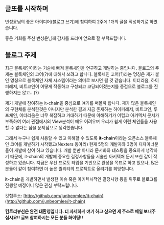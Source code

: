 ## 글또를 시작하며

변성윤님의 좋은 아이디어(블로그 쓰기)에 참여하여 2주에 1개의 글을 작성하기로 하였습니다.

좋은 기회를 주신 변성윤님께 감사를 드리며 앞으로 잘 부탁드립니다.



## 블로그 주제

최근 블록체인이라는 기술에 빠져 블록체인을 연구하고 개발하는 중입니다. 블로그의 주제는 블록체인의 코어(?)에 대해서 쓰려고 합니다. 블록체인 코어(?)라는 명칭은 제가 붙인 명칭으로 블록체인 자체 시스템이라는 의미로 보시면 될 것 같습니다. 이더리움, 하이퍼레저, 비트코인이 어떻게 작동하고 구성되고 코딩되어졌는지를 중점으로 블로그를 진행하지는 않고...(?)

제가 개발에 참여하는 it-chain을 중심으로 얘기를 써볼까 합니다. 
제가 많은 블록체인의 구현체를 분석한것은 아니지만 분석한 결과 지금 존재하는 하이퍼레저, 비트코인, 루프체인, 이더리움은 너무 복잡하고 거대하기 때문에 이해하기가 어렵고 아키텍처 문서가 부족하여 여러 관점에서의 View분석이 매우 어려우며 우리가 쉽게 이런 체인들을 사용할 수 없다는 점을 문제점으로 생각했습니다. 

그래서 누구나 쉽게 사용할 수 있고 이해할 수 있도록 **it-chain**이라는 오픈소스 블록체인 코어를 개발하기 시작했고(Nexters 동아리) 현재 5명의 개발자와 3명이 디자이너분들이 개발에 참여 하고 있습니다. 개발 뿐만 아니라 문서화와 테스팅을 중요하게 생각하기 때문에, it-chain의 개발에 중요한 결정사항들을 서술한 아키텍처 문서 또한 같이 작성하고 있습니다. 지금은 우선 프로토 타입을 기반으로 완성을 목표로 하고 있으나, 많은 분들이 같이 참여하면 더 높은 퀄리티의 프로젝트로 올리기를 희망합니다. 

it-chain을 개발하면서 발생한 이슈 혹은 아키텍처적인 결정사항 등을 위주로 블로그를 진행할 예정이니 많은 관심 부탁드립니다. 

깃헙주소: [http://github.com/junbeomlee/it-chain](http://github.com/junbeomlee/it-chain)

**컨트리뷰션은 완전 대환영입니다. 더 자세하게 얘기 하고 싶으면 제 주소로 메일 보내주십시요!! 글또 참여하시는 모든 분들 화이팅!!**





